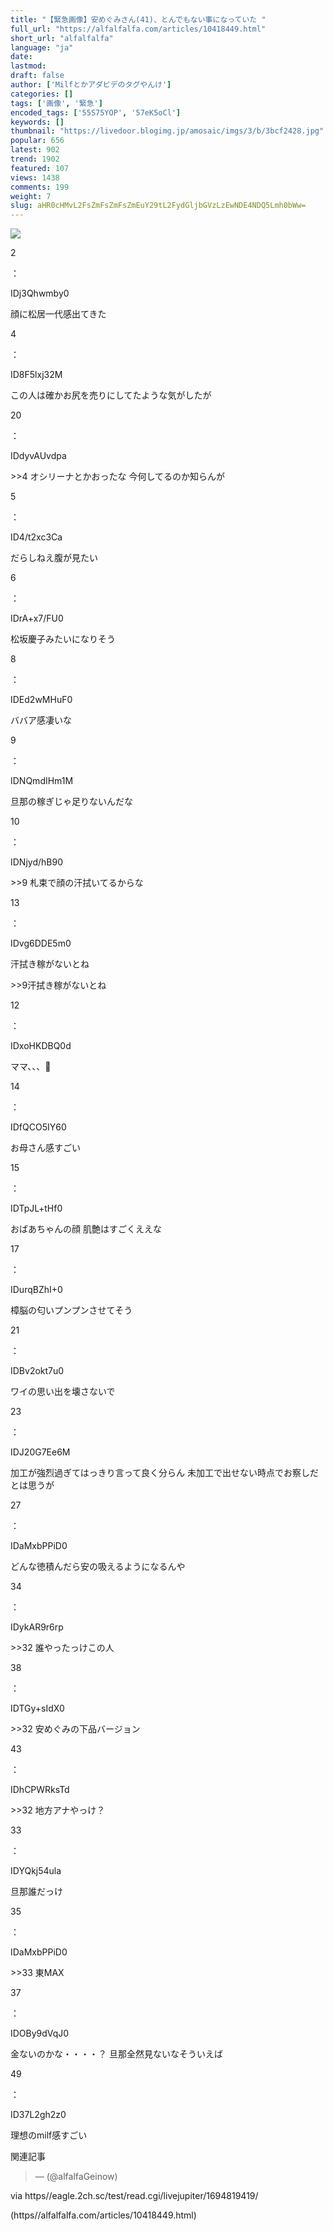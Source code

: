 ```yaml
---
title: "【緊急画像】安めぐみさん(41)、とんでもない事になっていた "
full_url: "https://alfalfalfa.com/articles/10418449.html"
short_url: "alfalfalfa"
language: "ja"
date: 
lastmod: 
draft: false
author: ['Milfとかアダビデのタグやんけ']
categories: []
tags: ['画像', '緊急']
encoded_tags: ['55S75YOP', '57eK5oCl']
keywords: []
thumbnail: "https://livedoor.blogimg.jp/amosaic/imgs/3/b/3bcf2428.jpg"
popular: 656
latest: 902
trend: 1902
featured: 107
views: 1438
comments: 199
weight: 7
slug: aHR0cHMvL2FsZmFsZmFsZmEuY29tL2FydGljbGVzLzEwNDE4NDQ5Lmh0bWw=
---
```


![](https://livedoor.blogimg.jp/amosaic/imgs/3/b/3bcf2428.jpg)

<div><p class='res_info'><p class='res_num'>2</p>：<p class='res_name'></p><p class='res_matome'><p class='res_id'>IDj3Qhwmby0</p></p></p> <p class='res_body'>顔に松居一代感出てきた</p> <p class='res_info'><p class='res_num'>4</p>：<p class='res_name'></p><p class='res_matome'><p class='res_id'>ID8F5lxj32M</p></p></p> <p class='res_body_r1'>この人は確かお尻を売りにしてたような気がしたが</p> <p class='res_info'><p class='res_num'>20</p>：<p class='res_name'></p><p class='res_matome'><p class='res_id'>IDdyvAUvdpa</p></p></p> <p class='res_body_r2'>>>4 オシリーナとかおったな 今何してるのか知らんが</p> <p class='res_info'><p class='res_num'>5</p>：<p class='res_name'></p><p class='res_matome'><p class='res_id'>ID4/t2xc3Ca</p></p></p> <p class='res_body'>だらしねえ腹が見たい</p> <p class='res_info'><p class='res_num'>6</p>：<p class='res_name'></p><p class='res_matome'><p class='res_id'>IDrA+x7/FU0</p></p></p> <p class='res_body'>松坂慶子みたいになりそう</p> <p class='res_info'><p class='res_num'>8</p>：<p class='res_name'></p><p class='res_matome'><p class='res_id'>IDEd2wMHuF0</p></p></p> <p class='res_body'>ババア感凄いな</p> <p class='res_info'><p class='res_num'>9</p>：<p class='res_name'></p><p class='res_matome'><p class='res_id'>IDNQmdIHm1M</p></p></p> <p class='res_body_r1'>旦那の稼ぎじゃ足りないんだな</p> <p class='res_info'><p class='res_num'>10</p>：<p class='res_name'></p><p class='res_matome'><p class='res_id'>IDNjyd/hB90</p></p></p> <p class='res_body_r2'>>>9 札束で顔の汗拭いてるからな</p> <p class='res_info'><p class='res_num'>13</p>：<p class='res_name'></p><p class='res_matome'><p class='res_id'>IDvg6DDE5m0</p></p></p> 汗拭き稼がないとね <p class='in_ads'></p> <p>>>9汗拭き稼がないとね</p> <p class='res_info'><p class='res_num'>12</p>：<p class='res_name'></p><p class='res_matome'><p class='res_id'>IDxoHKDBQ0d</p></p></p> <p class='res_body'>ママ、、、🥺</p> <p class='res_info'><p class='res_num'>14</p>：<p class='res_name'></p><p class='res_matome'><p class='res_id'>IDfQCO5IY60</p></p></p> <p class='res_body'>お母さん感すごい</p> <p class='res_info'><p class='res_num'>15</p>：<p class='res_name'></p><p class='res_matome'><p class='res_id'>IDTpJL+tHf0</p></p></p> <p class='res_body'>おばあちゃんの顔 肌艶はすごくええな</p> <p class='res_info'><p class='res_num'>17</p>：<p class='res_name'></p><p class='res_matome'><p class='res_id'>IDurqBZhI+0</p></p></p> <p class='res_body'>樟脳の匂いプンプンさせてそう</p> <p class='res_info'><p class='res_num'>21</p>：<p class='res_name'></p><p class='res_matome'><p class='res_id'>IDBv2okt7u0</p></p></p> <p class='res_body'>ワイの思い出を壊さないで</p> <p class='res_info'><p class='res_num'>23</p>：<p class='res_name'></p><p class='res_matome'><p class='res_id'>IDJ20G7Ee6M</p></p></p> <p class='res_body'>加工が強烈過ぎてはっきり言って良く分らん 未加工で出せない時点でお察しだとは思うが</p> <p class='res_info'><p class='res_num'>27</p>：<p class='res_name'></p><p class='res_matome'><p class='res_id'>IDaMxbPPiD0</p></p></p> <p class='res_body'>どんな徳積んだら安の吸えるようになるんや</p> <p class='res_info'><p class='res_num'>34</p>：<p class='res_name'></p><p class='res_matome'><p class='res_id'>IDykAR9r6rp</p></p></p> <p class='res_body_r2'>>>32 誰やったっけこの人</p> <p class='res_info'><p class='res_num'>38</p>：<p class='res_name'></p><p class='res_matome'><p class='res_id'>IDTGy+sIdX0</p></p></p> <p class='res_body_r2'>>>32 安めぐみの下品バージョン</p> <p class='res_info'><p class='res_num'>43</p>：<p class='res_name'></p><p class='res_matome'><p class='res_id'>IDhCPWRksTd</p></p></p> <p class='res_body_r2'>>>32 地方アナやっけ？</p> <p class='res_info'><p class='res_num'>33</p>：<p class='res_name'></p><p class='res_matome'><p class='res_id'>IDYQkj54ula</p></p></p> <p class='res_body_r1'>旦那誰だっけ</p> <p class='res_info'><p class='res_num'>35</p>：<p class='res_name'></p><p class='res_matome'><p class='res_id'>IDaMxbPPiD0</p></p></p> <p class='res_body_r2'>>>33 東MAX</p> <p class='res_info'><p class='res_num'>37</p>：<p class='res_name'></p><p class='res_matome'><p class='res_id'>IDOBy9dVqJ0</p></p></p> <p class='res_body'>金ないのかな・・・・？ 旦那全然見ないなそういえば</p> <p class='res_info'><p class='res_num'>49</p>：<p class='res_name'></p><p class='res_matome'><p class='res_id'>ID37L2gh2z0</p></p></p> <p class='in_ads'></p> <p>理想のmilf感すごい</p> <p id='related-title'>関連記事</p> <p class='in_ads'></p><blockquote class='twitter-tweet'><p lang='und' dir='ltr'></p> — (@alfalfaGeinow) <a href='https//twitter.com/alfalfaGeinow/status/1703039037412680066/'></a></blockquote><p class='via'>via https//eagle.2ch.sc/test/read.cgi/livejupiter/1694819419/</p> </div>

(https//alfalfalfa.com/articles/10418449.html)
